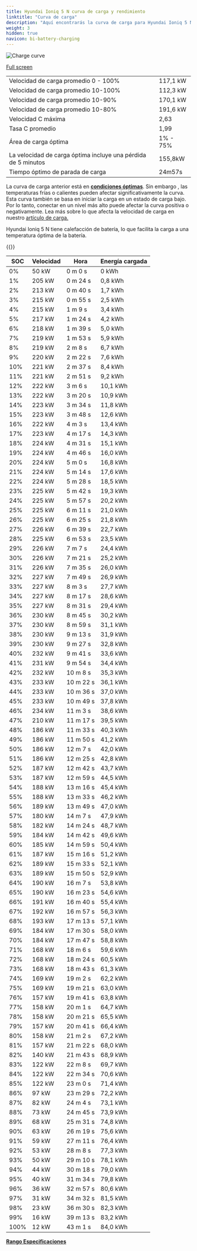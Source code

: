 ```yaml
---
title: Hyundai Ioniq 5 N curva de carga y rendimiento
linktitle: "Curva de carga"
description: "Aquí encontrarás la curva de carga para Hyundai Ioniq 5 N."
weight: 3
hidden: true
navicon: bi-battery-charging
---
```

<!-- markdownlint-disable MD033 -->
<img src="../chargingcurve.svg" alt="Charge curve" class="img-fluid">

[Full screen](../chargingcurve.svg)


<table class="table table-striped border">
<tbody>
<tr>
<td>Velocidad de carga promedio 0 - 100%</td><td>117,1 kW</td>
</tr>
<tr>
<td>Velocidad de carga promedio 10-100%</td><td>112,3 kW</td>
</tr>
<tr>
<td>Velocidad de carga promedio 10-90%</td><td>170,1 kW</td>
</tr>
<tr>
<td>Velocidad de carga promedio 10-80%</td><td>191,6 kW</td>
</tr>
<tr>
<td>Velocidad C máxima</td><td>2,63</td>
</tr>
<tr>
<td>Tasa C promedio</td><td>1,99</td>
</tr>
<tr>
<td>Área de carga óptima</td><td>1% - 75%</td>
</tr>
<tr>
<td>La velocidad de carga óptima incluye una pérdida de 5 minutos</td><td>155,8kW</td>
</tr>
<tr>
<td>Tiempo óptimo de parada de carga</td><td>24m57s</td>
</tr>
</tbody>
</table>


La curva de carga anterior está en **[condiciones óptimas](../../../../../technology/battery/charging/#temperatura)**. Sin embargo , las temperaturas frías o calientes pueden afectar significativamente la curva. Esta curva también se basa en iniciar la carga en un estado de carga bajo. Por lo tanto, conectar en un nivel más alto puede afectar la curva positiva o negativamente. Lea más sobre lo que afecta la velocidad de carga en nuestro [artículo de carga.](../../../../../technology/battery/charging/)


Hyundai Ioniq 5 N tiene calefacción de batería, lo que facilita la carga a una temperatura óptima de la batería.


{{<evkxdisplayaddarticle />}}
<table class="table table-striped border">
<thead>
<tr><th>SOC</th><th>Velocidad</th><th>Hora</th><th>Energía cargada</th></tr>
</thead>
<tbody>
<tr>
<td>0%</td><td>50 kW</td><td> 0 m 0 s </td><td>0 kWh </td>
</tr>
<tr>
<td>1%</td><td>205 kW</td><td> 0 m 24 s </td><td>0,8 kWh </td>
</tr>
<tr>
<td>2%</td><td>213 kW</td><td> 0 m 40 s </td><td>1,7 kWh </td>
</tr>
<tr>
<td>3%</td><td>215 kW</td><td> 0 m 55 s </td><td>2,5 kWh </td>
</tr>
<tr>
<td>4%</td><td>215 kW</td><td> 1 m 9 s </td><td>3,4 kWh </td>
</tr>
<tr>
<td>5%</td><td>217 kW</td><td> 1 m 24 s </td><td>4,2 kWh </td>
</tr>
<tr>
<td>6%</td><td>218 kW</td><td> 1 m 39 s </td><td>5,0 kWh </td>
</tr>
<tr>
<td>7%</td><td>219 kW</td><td> 1 m 53 s </td><td>5,9 kWh </td>
</tr>
<tr>
<td>8%</td><td>219 kW</td><td> 2 m 8 s </td><td>6,7 kWh </td>
</tr>
<tr>
<td>9%</td><td>220 kW</td><td> 2 m 22 s </td><td>7,6 kWh </td>
</tr>
<tr>
<td>10%</td><td>221 kW</td><td> 2 m 37 s </td><td>8,4 kWh </td>
</tr>
<tr>
<td>11%</td><td>221 kW</td><td> 2 m 51 s </td><td>9,2 kWh </td>
</tr>
<tr>
<td>12%</td><td>222 kW</td><td> 3 m 6 s </td><td>10,1 kWh </td>
</tr>
<tr>
<td>13%</td><td>222 kW</td><td> 3 m 20 s </td><td>10,9 kWh </td>
</tr>
<tr>
<td>14%</td><td>223 kW</td><td> 3 m 34 s </td><td>11,8 kWh </td>
</tr>
<tr>
<td>15%</td><td>223 kW</td><td> 3 m 48 s </td><td>12,6 kWh </td>
</tr>
<tr>
<td>16%</td><td>222 kW</td><td> 4 m 3 s </td><td>13,4 kWh </td>
</tr>
<tr>
<td>17%</td><td>223 kW</td><td> 4 m 17 s </td><td>14,3 kWh </td>
</tr>
<tr>
<td>18%</td><td>224 kW</td><td> 4 m 31 s </td><td>15,1 kWh </td>
</tr>
<tr>
<td>19%</td><td>224 kW</td><td> 4 m 46 s </td><td>16,0 kWh </td>
</tr>
<tr>
<td>20%</td><td>224 kW</td><td> 5 m 0 s </td><td>16,8 kWh </td>
</tr>
<tr>
<td>21%</td><td>224 kW</td><td> 5 m 14 s </td><td>17,6 kWh </td>
</tr>
<tr>
<td>22%</td><td>224 kW</td><td> 5 m 28 s </td><td>18,5 kWh </td>
</tr>
<tr>
<td>23%</td><td>225 kW</td><td> 5 m 42 s </td><td>19,3 kWh </td>
</tr>
<tr>
<td>24%</td><td>225 kW</td><td> 5 m 57 s </td><td>20,2 kWh </td>
</tr>
<tr>
<td>25%</td><td>225 kW</td><td> 6 m 11 s </td><td>21,0 kWh </td>
</tr>
<tr>
<td>26%</td><td>225 kW</td><td> 6 m 25 s </td><td>21,8 kWh </td>
</tr>
<tr>
<td>27%</td><td>226 kW</td><td> 6 m 39 s </td><td>22,7 kWh </td>
</tr>
<tr>
<td>28%</td><td>225 kW</td><td> 6 m 53 s </td><td>23,5 kWh </td>
</tr>
<tr>
<td>29%</td><td>226 kW</td><td> 7 m 7 s </td><td>24,4 kWh </td>
</tr>
<tr>
<td>30%</td><td>226 kW</td><td> 7 m 21 s </td><td>25,2 kWh </td>
</tr>
<tr>
<td>31%</td><td>226 kW</td><td> 7 m 35 s </td><td>26,0 kWh </td>
</tr>
<tr>
<td>32%</td><td>227 kW</td><td> 7 m 49 s </td><td>26,9 kWh </td>
</tr>
<tr>
<td>33%</td><td>227 kW</td><td> 8 m 3 s </td><td>27,7 kWh </td>
</tr>
<tr>
<td>34%</td><td>227 kW</td><td> 8 m 17 s </td><td>28,6 kWh </td>
</tr>
<tr>
<td>35%</td><td>227 kW</td><td> 8 m 31 s </td><td>29,4 kWh </td>
</tr>
<tr>
<td>36%</td><td>230 kW</td><td> 8 m 45 s </td><td>30,2 kWh </td>
</tr>
<tr>
<td>37%</td><td>230 kW</td><td> 8 m 59 s </td><td>31,1 kWh </td>
</tr>
<tr>
<td>38%</td><td>230 kW</td><td> 9 m 13 s </td><td>31,9 kWh </td>
</tr>
<tr>
<td>39%</td><td>230 kW</td><td> 9 m 27 s </td><td>32,8 kWh </td>
</tr>
<tr>
<td>40%</td><td>232 kW</td><td> 9 m 41 s </td><td>33,6 kWh </td>
</tr>
<tr>
<td>41%</td><td>231 kW</td><td> 9 m 54 s </td><td>34,4 kWh </td>
</tr>
<tr>
<td>42%</td><td>232 kW</td><td> 10 m 8 s </td><td>35,3 kWh </td>
</tr>
<tr>
<td>43%</td><td>233 kW</td><td> 10 m 22 s </td><td>36,1 kWh </td>
</tr>
<tr>
<td>44%</td><td>233 kW</td><td> 10 m 36 s </td><td>37,0 kWh </td>
</tr>
<tr>
<td>45%</td><td>233 kW</td><td> 10 m 49 s </td><td>37,8 kWh </td>
</tr>
<tr>
<td>46%</td><td>234 kW</td><td> 11 m 3 s </td><td>38,6 kWh </td>
</tr>
<tr>
<td>47%</td><td>210 kW</td><td> 11 m 17 s </td><td>39,5 kWh </td>
</tr>
<tr>
<td>48%</td><td>186 kW</td><td> 11 m 33 s </td><td>40,3 kWh </td>
</tr>
<tr>
<td>49%</td><td>186 kW</td><td> 11 m 50 s </td><td>41,2 kWh </td>
</tr>
<tr>
<td>50%</td><td>186 kW</td><td> 12 m 7 s </td><td>42,0 kWh </td>
</tr>
<tr>
<td>51%</td><td>186 kW</td><td> 12 m 25 s </td><td>42,8 kWh </td>
</tr>
<tr>
<td>52%</td><td>187 kW</td><td> 12 m 42 s </td><td>43,7 kWh </td>
</tr>
<tr>
<td>53%</td><td>187 kW</td><td> 12 m 59 s </td><td>44,5 kWh </td>
</tr>
<tr>
<td>54%</td><td>188 kW</td><td> 13 m 16 s </td><td>45,4 kWh </td>
</tr>
<tr>
<td>55%</td><td>188 kW</td><td> 13 m 33 s </td><td>46,2 kWh </td>
</tr>
<tr>
<td>56%</td><td>189 kW</td><td> 13 m 49 s </td><td>47,0 kWh </td>
</tr>
<tr>
<td>57%</td><td>180 kW</td><td> 14 m 7 s </td><td>47,9 kWh </td>
</tr>
<tr>
<td>58%</td><td>182 kW</td><td> 14 m 24 s </td><td>48,7 kWh </td>
</tr>
<tr>
<td>59%</td><td>184 kW</td><td> 14 m 42 s </td><td>49,6 kWh </td>
</tr>
<tr>
<td>60%</td><td>185 kW</td><td> 14 m 59 s </td><td>50,4 kWh </td>
</tr>
<tr>
<td>61%</td><td>187 kW</td><td> 15 m 16 s </td><td>51,2 kWh </td>
</tr>
<tr>
<td>62%</td><td>189 kW</td><td> 15 m 33 s </td><td>52,1 kWh </td>
</tr>
<tr>
<td>63%</td><td>189 kW</td><td> 15 m 50 s </td><td>52,9 kWh </td>
</tr>
<tr>
<td>64%</td><td>190 kW</td><td> 16 m 7 s </td><td>53,8 kWh </td>
</tr>
<tr>
<td>65%</td><td>190 kW</td><td> 16 m 23 s </td><td>54,6 kWh </td>
</tr>
<tr>
<td>66%</td><td>191 kW</td><td> 16 m 40 s </td><td>55,4 kWh </td>
</tr>
<tr>
<td>67%</td><td>192 kW</td><td> 16 m 57 s </td><td>56,3 kWh </td>
</tr>
<tr>
<td>68%</td><td>193 kW</td><td> 17 m 13 s </td><td>57,1 kWh </td>
</tr>
<tr>
<td>69%</td><td>184 kW</td><td> 17 m 30 s </td><td>58,0 kWh </td>
</tr>
<tr>
<td>70%</td><td>184 kW</td><td> 17 m 47 s </td><td>58,8 kWh </td>
</tr>
<tr>
<td>71%</td><td>168 kW</td><td> 18 m 6 s </td><td>59,6 kWh </td>
</tr>
<tr>
<td>72%</td><td>168 kW</td><td> 18 m 24 s </td><td>60,5 kWh </td>
</tr>
<tr>
<td>73%</td><td>168 kW</td><td> 18 m 43 s </td><td>61,3 kWh </td>
</tr>
<tr>
<td>74%</td><td>169 kW</td><td> 19 m 2 s </td><td>62,2 kWh </td>
</tr>
<tr>
<td>75%</td><td>169 kW</td><td> 19 m 21 s </td><td>63,0 kWh </td>
</tr>
<tr>
<td>76%</td><td>157 kW</td><td> 19 m 41 s </td><td>63,8 kWh </td>
</tr>
<tr>
<td>77%</td><td>158 kW</td><td> 20 m 1 s </td><td>64,7 kWh </td>
</tr>
<tr>
<td>78%</td><td>158 kW</td><td> 20 m 21 s </td><td>65,5 kWh </td>
</tr>
<tr>
<td>79%</td><td>157 kW</td><td> 20 m 41 s </td><td>66,4 kWh </td>
</tr>
<tr>
<td>80%</td><td>158 kW</td><td> 21 m 2 s </td><td>67,2 kWh </td>
</tr>
<tr>
<td>81%</td><td>157 kW</td><td> 21 m 22 s </td><td>68,0 kWh </td>
</tr>
<tr>
<td>82%</td><td>140 kW</td><td> 21 m 43 s </td><td>68,9 kWh </td>
</tr>
<tr>
<td>83%</td><td>122 kW</td><td> 22 m 8 s </td><td>69,7 kWh </td>
</tr>
<tr>
<td>84%</td><td>122 kW</td><td> 22 m 34 s </td><td>70,6 kWh </td>
</tr>
<tr>
<td>85%</td><td>122 kW</td><td> 23 m 0 s </td><td>71,4 kWh </td>
</tr>
<tr>
<td>86%</td><td>97 kW</td><td> 23 m 29 s </td><td>72,2 kWh </td>
</tr>
<tr>
<td>87%</td><td>82 kW</td><td> 24 m 4 s </td><td>73,1 kWh </td>
</tr>
<tr>
<td>88%</td><td>73 kW</td><td> 24 m 45 s </td><td>73,9 kWh </td>
</tr>
<tr>
<td>89%</td><td>68 kW</td><td> 25 m 31 s </td><td>74,8 kWh </td>
</tr>
<tr>
<td>90%</td><td>63 kW</td><td> 26 m 19 s </td><td>75,6 kWh </td>
</tr>
<tr>
<td>91%</td><td>59 kW</td><td> 27 m 11 s </td><td>76,4 kWh </td>
</tr>
<tr>
<td>92%</td><td>53 kW</td><td> 28 m 8 s </td><td>77,3 kWh </td>
</tr>
<tr>
<td>93%</td><td>50 kW</td><td> 29 m 10 s </td><td>78,1 kWh </td>
</tr>
<tr>
<td>94%</td><td>44 kW</td><td> 30 m 18 s </td><td>79,0 kWh </td>
</tr>
<tr>
<td>95%</td><td>40 kW</td><td> 31 m 34 s </td><td>79,8 kWh </td>
</tr>
<tr>
<td>96%</td><td>36 kW</td><td> 32 m 57 s </td><td>80,6 kWh </td>
</tr>
<tr>
<td>97%</td><td>31 kW</td><td> 34 m 32 s </td><td>81,5 kWh </td>
</tr>
<tr>
<td>98%</td><td>23 kW</td><td> 36 m 30 s </td><td>82,3 kWh </td>
</tr>
<tr>
<td>99%</td><td>16 kW</td><td> 39 m 13 s </td><td>83,2 kWh </td>
</tr>
<tr>
<td>100%</td><td>12 kW</td><td> 43 m 1 s </td><td>84,0 kWh </td>
</tr>
</tbody>
</table>

<div class="mt-3 mb-3">
<a href="../rangeandconsumption/" class="text-decoration-none text-black">
<strong><i class="bi-arrow-left"></i> Rango </strong>
</a>
<a href="../specifications/" class="text-decoration-none text-black float-end">
<strong>Especificaciones <i class="bi-arrow-right"></i></strong>
</a>
</div>
